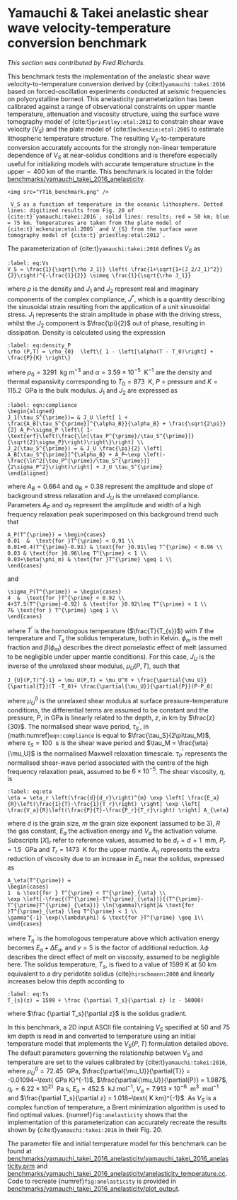 # Yamauchi & Takei anelastic shear wave velocity-temperature conversion benchmark

*This section was contributed by Fred Richards.*

This benchmark tests the implementation of the anelastic shear wave
velocity-to-temperature conversion derived by {cite:t}`yamauchi:takei:2016`
based on forced-oscillation experiments conducted at seismic
frequencies on polycrystalline borneol. This anelasticity parameterization has
been calibrated against a range of observational constraints on upper mantle
temperature, attenuation and viscosity structure, using the surface wave
tomography model of {cite:t}`priestley:etal:2012` to constrain
shear wave velocity ($V_S$) and the plate model of {cite:t}`mckenzie:etal:2005`
to estimate lithospheric temperature structure. The resulting
$V_S$-to-temperature conversion accurately accounts for the strongly
non-linear temperature dependence of $V_S$ at near-solidus conditions and is
therefore especially useful for initializing models with accurate temperature
structure in the upper $\sim$&nbsp;400 km of the mantle. This benchmark is
located in the folder [benchmarks/yamauchi_takei_2016_anelasticity](https://www.github.com/geodynamics/aspect/blob/main/benchmarks/yamauchi_takei_2016_anelasticity).

```{figure-md} fig:anelasticity
<img src="YT16_benchmark.png" />

 V_S as a function of temperature in the oceanic lithosphere. Dotted lines: digitized results from Fig. 20 of {cite:t}`yamauchi:takei:2016`; solid lines: results; red = 50 km; blue = 75 km. Temperatures are taken from the plate model of {cite:t}`mckenzie:etal:2005` and V_{S} from the surface wave tomography model of {cite:t}`priestley:etal:2012`.
```

The parameterization of {cite:t}`yamauchi:takei:2016`
defines $V_S$ as
```{math}
:label: eq:Vs
V_S = \frac{1}{\sqrt{\rho J_1}} \left( \frac{1+\sqrt{1+(J_2/J_1)^2}}{2}\right)^{-\frac{1}{2}} \simeq \frac{1}{\sqrt{\rho J_1}}
```
where $\rho$ is the density and $J_1$ and $J_2$ represent real
and imaginary components of the complex compliance, $J^*$, which is a quantity
describing the sinusoidal strain resulting from the application of a unit
sinusoidal stress. $J_1$ represents the strain amplitude in phase with the
driving stress, whilst the $J_2$ component is $\frac{\pi}{2}$ out of phase,
resulting in dissipation. Density is calculated using the expression
```{math}
:label: eq:density_P
\rho (P,T) = \rho_{0}  \left\{ 1 - \left[\alpha(T - T_0)\right] + \frac{P}{K} \right\}
```
where $\rho_{0} = 3291~\text{ kg m}^{-3}$ and
$\alpha = 3.59 \times 10^{-5}~\text{ K}^{-1}$ are the density and thermal
expansivity corresponding to $T_{0} = 873~\text{ K}$, $P$ = pressure and
$K = 115.2~\text{ GPa}$ is the bulk modulus. $J_1$ and $J_2$ are expressed as
```{math}
:label: eqn:compliance
\begin{aligned}
J_1(\tau_S^{\prime})= & J_U \left[ 1 + \frac{A_B[\tau_S^{\prime}]^{\alpha_B}}{\alpha_B} + \frac{\sqrt{2\pi}}{2} A_P~\sigma_P \left\{ 1-\text{erf}\left(\frac{\ln[\tau_P^{\prime}/\tau_S^{\prime}]}{\sqrt{2}\sigma_P}\right)\right\}\right] \\
J_2(\tau_S^{\prime}) = & J_U \frac{\pi}{2} \left[ A_B[\tau_S^{\prime}]^{\alpha_B} + A_P~\exp \left(-\frac{\ln^2[\tau_P^{\prime}/\tau_S^{\prime}]}{2\sigma_P^2}\right)\right] + J_U \tau_S^{\prime}
\end{aligned}
```
where $A_B = 0.664$ and
$\alpha_B = 0.38$ represent the amplitude and slope of background stress
relaxation and $J_U$ is the unrelaxed compliance. Parameters $A_P$ and
$\sigma_P$ represent the amplitude and width of a high frequency relaxation
peak superimposed on this background trend such that
```{math}
A_P(T^{\prime}) = \begin{cases}
0.01  &  \text{for }T^{\prime} < 0.91 \\
0.01+0.4(T^{\prime}-0.91) & \text{for }0.91\leq T^{\prime} < 0.96 \\
0.03 & \text{for }0.96\leq T^{\prime} < 1 \\
0.03+\beta(\phi_m) & \text{for }T^{\prime} \geq 1 \\
\end{cases}
```
and
```{math}
\sigma_P(T^{\prime}) = \begin{cases}
4  &  \text{for }T^{\prime} < 0.92 \\
4+37.5(T^{\prime}-0.92) & \text{for }0.92\leq T^{\prime} < 1 \\
7& \text{for } T^{\prime} \geq 1 \\
\end{cases}
```
where $T^{\prime}$ is the homologous temperature
($\frac{T}{T_{s}}$) with $T$ the temperature and $T_s$ the solidus
temperature, both in Kelvin. $\phi_m$ is the melt fraction and $\beta(\phi_m)$
describes the direct poroelastic effect of melt (assumed to be negligible
under upper mantle conditions). For this case, $J_U$ is the inverse of the
unrelaxed shear modulus, $\mu_{U}(P,T)$, such that
```{math}
J_{U}(P,T)^{-1} = \mu_U(P,T) = \mu_U^0 + \frac{\partial{\mu_U}}{\partial{T}}(T -T_0)+ \frac{\partial{\mu_U}}{\partial{P}}(P-P_0)
```
where $\mu_U^0$ is the unrelaxed shear modulus at surface pressure-temperature
conditions, the differential terms are assumed to be constant and the
pressure, $P$, in GPa is linearly related to the depth, $z$, in km by
$\frac{z}{30}$. The normalised shear wave period, $\tau_S^{\prime}$, in
{math:numref}`eqn:compliance` is equal to $\frac{\tau_S}{2\pi\tau_M}$,
where $\tau_S = 100~\text{ s}$ is the shear wave period and
$\tau_M = \frac{\eta}{\mu_U}$ is the normalised Maxwell relaxation timescale.
$\tau_P^{\prime}$ represents the normalised shear-wave period associated with
the centre of the high frequency relaxation peak, assumed to be
$6 \times 10^{-5}$. The shear viscosity, $\eta$, is
```{math}
:label: eq:eta
\eta = \eta_r \left(\frac{d}{d_r}\right)^{m} \exp \left[ \frac{E_a}{R}\left(\frac{1}{T}-\frac{1}{T_r}\right) \right] \exp \left[ \frac{V_a}{R}\left(\frac{P}{T}-\frac{P_r}{T_r}\right) \right] A_{\eta}
```
where $d$ is the grain size, $m$ the grain size exponent
(assumed to be 3), $R$ the gas constant, $E_a$ the activation energy and $V_a$
the activation volume. Subscripts $[X]_r$ refer to reference values, assumed
to be $d_r = d = 1~\text{ mm}$, $P_r = 1.5~\text{ GPa}$ and $T_r = 1473~\text{ K}$ for
the upper mantle. $A_{\eta}$ represents the extra reduction of viscosity due
to an increase in $E_a$ near the solidus, expressed as
```{math}
A_\eta(T^{\prime}) =
\begin{cases}
1  & \text{for } T^{\prime} < T^{\prime}_{\eta} \\
\exp \left[-\frac{(T^{\prime}-T^{\prime}_{\eta})}{(T^{\prime}-T^{\prime}T^{\prime}_{\eta})} \ln(\gamma)\right]& \text{for }T^{\prime}_{\eta} \leq T^{\prime} < 1 \\
\gamma^{-1} \exp(\lambda\phi) & \text{for }T^{\prime} \geq 1\\
\end{cases}
```
where $T^{\prime}_\eta$ is the homologous temperature above
which activation energy becomes $E_a + \Delta E_a$, and $\gamma = 5$ is the
factor of additional reduction. $\lambda\phi$ describes the direct effect of
melt on viscosity, assumed to be negligible here. The solidus temperature,
$T_s$, is fixed to a value of 1599&nbsp;K at 50&nbsp;km equivalent to a dry
peridotite solidus {cite}`hirschmann:2000` and linearly increases below this depth
according to
```{math}
:label: eq:Ts
T_{s}(z) = 1599 + \frac {\partial T_s}{\partial z} (z - 50000)
```
where $\frac {\partial T_s}{\partial z}$ is the solidus
gradient.

In this benchmark, a 2D input ASCII file containing $V_S$ specified at 50 and
75 km depth is read in and converted to temperature using an initial
temperature model that implements the $V_{S}(P,T)$ formulation detailed above.
The default parameters governing the relationship between $V_S$ and
temperature are set to the values calibrated by {cite:t}`yamauchi:takei:2016`, where $\mu_U^0 = 72.45~\text{ GPa}$,
$\frac{\partial{\mu_U}}{\partial{T}} = -0.01094~\text{ GPa K}^{-1}$,
$\frac{\partial{\mu_U}}{\partial{P}} = 1.987$,
$\eta_r = 6.22 \times 10^{21}~\text{ Pa s}$, $E_a = 452.5~\text{ kJ mol}^{-1}$,
$V_a = 7.913 \times 10^{-6}~\text{ m}^{3}~\text{ mol}^{-1}$ and
$\frac{\partial T_s}{\partial z} = 1.018~\text{ K km}^{-1}$. As $V_S$ is a
complex function of temperature, a Brent minimization algorithm is used to
find optimal values. {numref}`fig:anelasticity` shows that the implementation of this
parameterization can accurately recreate the results shown by
{cite:t}`yamauchi:takei:2016` in their Fig. 20.

The parameter file and initial temperature model for this benchmark can be
found at
[benchmarks/yamauchi_takei_2016_anelasticity/yamauchi_takei_2016_anelasticity.prm](https://www.github.com/geodynamics/aspect/blob/main/benchmarks/yamauchi_takei_2016_anelasticity/yamauchi_takei_2016_anelasticity.prm)
and
[benchmarks/yamauchi_takei_2016_anelasticity/anelasticity_temperature.cc](https://www.github.com/geodynamics/aspect/blob/main/benchmarks/yamauchi_takei_2016_anelasticity/anelasticity_temperature.cc).
Code to recreate {numref}`fig:anelasticity` is provided in
[benchmarks/yamauchi_takei_2016_anelasticity/plot_output](https://www.github.com/geodynamics/aspect/blob/main/benchmarks/yamauchi_takei_2016_anelasticity/plot_output).
